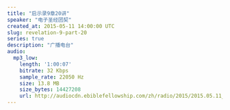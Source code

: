 ```yaml
---
title: "启示录9章20讲"
speaker: "电子圣经团契"
created_at: 2015-05-11 14:00:00 UTC
slug: revelation-9-part-20
series: true
description: "广播电台"
audio:
  mp3_low:
    length: '1:00:07'
    bitrate: 32 Kbps
    sample_rate: 22050 Hz
    size: 13.8 MB
    size_bytes: 14427208
    url: http://audiocdn.ebiblefellowship.com/zh/radio/2015/2015.05.11_EBF_-_Revelation_9_Part_20.mp3
---
```

